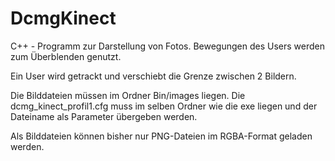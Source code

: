 DcmgKinect
==========

C++ - Programm zur Darstellung von Fotos. Bewegungen des Users werden zum Überblenden genutzt.

Ein User wird getrackt und verschiebt die Grenze zwischen 2 Bildern.

Die Bilddateien müssen im Ordner Bin/images liegen.
Die dcmg_kinect_profil1.cfg muss im selben Ordner wie die exe liegen und der Dateiname als Parameter übergeben werden.

Als Bilddateien können bisher nur PNG-Dateien im RGBA-Format geladen werden.